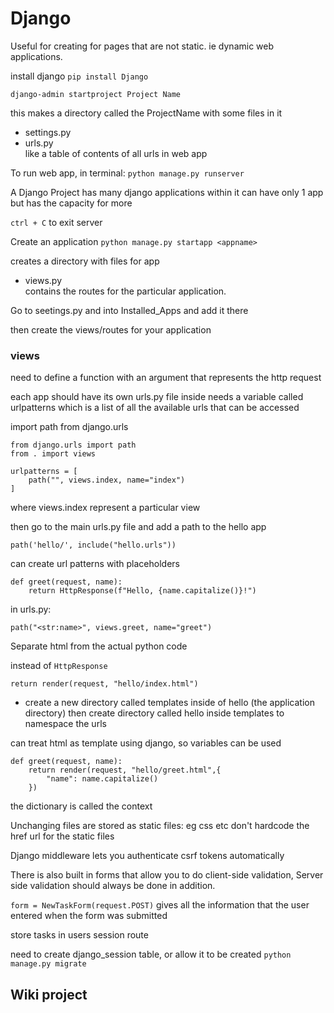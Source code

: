 # Django

Useful for creating for pages that are not static. ie dynamic web applications.

install django `pip install Django`

`django-admin startproject Project Name`

this makes a directory called the ProjectName with some files in it

* settings.py 
* urls.py  
    like a table of contents of all urls in web app


To run web app, in terminal: 
`python manage.py runserver`

A Django Project has many django applications within it
can have only 1 app but has the capacity for more

`ctrl + C` to exit server

Create an application 
`python manage.py startapp <appname>`

creates a directory <appname> with files for app

* views.py  
    contains the routes for the particular application.


Go to seetings.py and into Installed_Apps and add it there

then create the views/routes for your application

### views

need to define a function with an argument that represents the http request


each app should have its own urls.py file inside needs a variable called urlpatterns which is a list of all the available urls that can be accessed

import path from django.urls

    from django.urls import path
    from . import views

    urlpatterns = [
        path("", views.index, name="index")
    ]
    
where views.index represent a particular view

then go to the main urls.py file
and add a path to the hello app

`path('hello/', include("hello.urls"))`


can create url patterns with placeholders

    def greet(request, name):
        return HttpResponse(f"Hello, {name.capitalize()}!")

in urls.py:

    path("<str:name>", views.greet, name="greet")



Separate html from the actual python code

instead of `HttpResponse`

`return render(request, "hello/index.html")`

* create a new directory called templates inside of hello (the application directory)
    then create directory called hello inside templates to namespace the urls

can treat html as template using django, so variables can be used

    def greet(request, name):
        return render(request, "hello/greet.html",{
            "name": name.capitalize()
        })

the dictionary is called the context


Unchanging files are stored as static files: eg css etc
don't hardcode the href url for the static files


Django middleware lets you authenticate csrf tokens automatically

There is also built in forms that allow you to do client-side validation,
Server side validation should always be done in addition.

`form = NewTaskForm(request.POST)` gives all the information that the user entered when the form was submitted

store tasks in users session route

need to create django_session table, or allow it to be created
`python manage.py migrate`


## Wiki project


